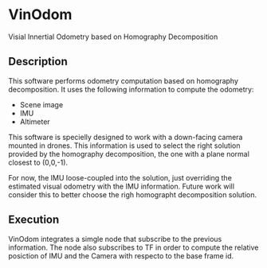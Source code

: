 # VinOdom
Visial Innertial Odometry based on Homography Decomposition

## Description
This software performs odometry computation based on homography decomposition. It uses the following information to compute the odometry:
- Scene image
- IMU
- Altimeter

This software is specielly designed to work with a down-facing camera mounted in drones. This information is used to select the right solution provided by the homography decomposition, the one with a plane normal closest to (0,0,-1). 

For now, the IMU loose-coupled into the solution, just overriding the estimated visual odometry with the IMU information. Future work will consider this to better choose the righ homographt decomposition solution. 

## Execution
VinOdom integrates a simgle node that subscribe to the previous information. The node also subscribes to TF in order to compute the relative posiction of IMU and the Camera with respecto to the base frame id.
